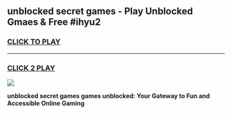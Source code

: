 
## unblocked secret games - Play Unblocked Gmaes & Free #ihyu2
<h3>
<a href="https://news.freeplayer.one?title=unblocked_secret_games&ref=03M">CLICK TO PLAY</a></h3>
<hr>

<h3>
<a href="https://news.freeplayer.one?title=unblocked_secret_games&ref=03M">CLICK 2 PLAY</a>
  
</h3>

<a href="https://news.freeplayer.one?title=unblocked_secret_games&ref=03M"><img src="https://clearcache.store/games.png"></a>


**unblocked secret games games unblocked: Your Gateway to Fun and Accessible Online Gaming**
